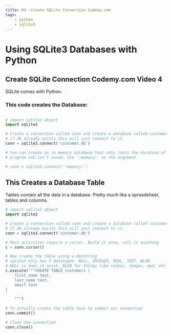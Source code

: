 ```yaml
---
title: 04 -Create SQLite Connection Codemy.com
tags:
    - python
    - sqlite3
---
```


# Using SQLite3 Databases with Python

## Create SQLite Connection Codemy.com Video 4

SQLite comes with Python. 

### This code creates the Database:

``` Python

# import sqlite3 object
import sqlite3

# Create a connection called conn and create a database called customer.db
# if db already exists this will just connect to it. 
conn = sqlite3.connect('customer.db')

# You can create an in memory database that only lasts the duration of your
# program and isn't saved. Use ':memory:' as the argument.

# conn = sqlite3.connect(':memory:')

```

## This Creates a Database Table

Tables contain all the data in a database. Pretty much like a spreadsheet, tables and columns. 

``` Python
# import sqlite3 object
import sqlite3

# Create a connection called conn and create a database called customer.db
# if db already exists this will just connect to it. 
conn = sqlite3.connect('customer.db')

# Most activities require a cursor. Build it once, call it anything
c = conn.cursor()

# Now create the table using a docstring
# sqlite3 only has 5 datatypes. NULL, INTEGER, REAL, TEXT, BLOB
# NULL is does it exist, BLOB for things like videos, images, mp3, etc. 
c.execute("""CREATE TABLE customers (
	first_name text,
	last_name text,
	email text
)

	""")
	
# To actually create the table have to commit our connection
conn.commit()

# Close the connection
conn.close()


```
